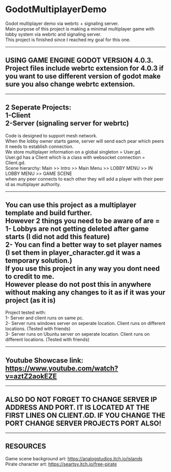 # GodotMultiplayerDemo

Godot multiplayer demo via webrtc + signaling server.<br />
Main purpose of this project is making a minimal multiplayer game with lobby system via webrtc and signaling server.<br />
This project is finished since I reached my goal for this one.<br />

---------------------------------------
USING GAME ENGINE GODOT VERSION 4.0.3.<br />
Project files include webrtc extension for 4.0.3 if you want to use different version of godot make sure you also change webrtc extension.<br />
----------------------------------------
------------------------------
2 Seperate Projects:<br />
1-Client<br />
2-Server (signaling server for webrtc)<br />
-------------------------------



Code is designed to support mesh network. <br />
When the lobby owner starts game, server will send each pear which peers it needs to establish connection.<br />
We store multiplayer information on a global singleton = User.gd.<br />
User.gd has a Client which is a class with websocket connection = Client.gd.<br />
Scene hierarchy: Main >> Intro >> Main Menu >> LOBBY MENU >> IN LOBBY MENU >> GAME SCENE<br />
when any peer connects to each other they will add a player with their peer id as multiplayer authority.<br />

----------
You can use this project as a multiplayer template and build further.<br />
However 2 things you need to be aware of are =<br />
1- Lobbys are not getting deleted after game starts (I did not add this feature)<br />
2- You can find a better way to set player names (I set them in player_character.gd it was a temporary solution.)<br />
If you use this project in any way you dont need to credit to me.<br />
However please do not post this in anywhere without making any changes to it as if it was your project (as it is)<br />
----------

Project tested with:<br />
1- Server and client runs on same pc.<br />
2- Server runs windows server on seperate location. Client runs on different locations. (Tested with friends)<br />
3- Server runs on Ubuntu server on seperate location. Client runs on different locations. (Tested with friends)<br />

-----
Youtube Showcase link:<br />
https://www.youtube.com/watch?v=aztZ2aokEZE<br />
-----

--------
ALSO DO NOT FORGET TO CHANGE SERVER IP ADDRESS AND PORT. IT IS LOCATED AT THE FIRST LINES ON CLIENT.GD. IF YOU CHANGE THE PORT CHANGE SERVER PROJECTS PORT ALSO!<br />
--------

-----
RESOURCES<br />
-----
Game scene background art: https://analogstudios.itch.io/islands <br />
Pirate character art: https://seartsy.itch.io/free-pirate<br />
